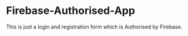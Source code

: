 # Firebase-Authorised-App
This is just a login and registration form which is Authorised by Firebase.
